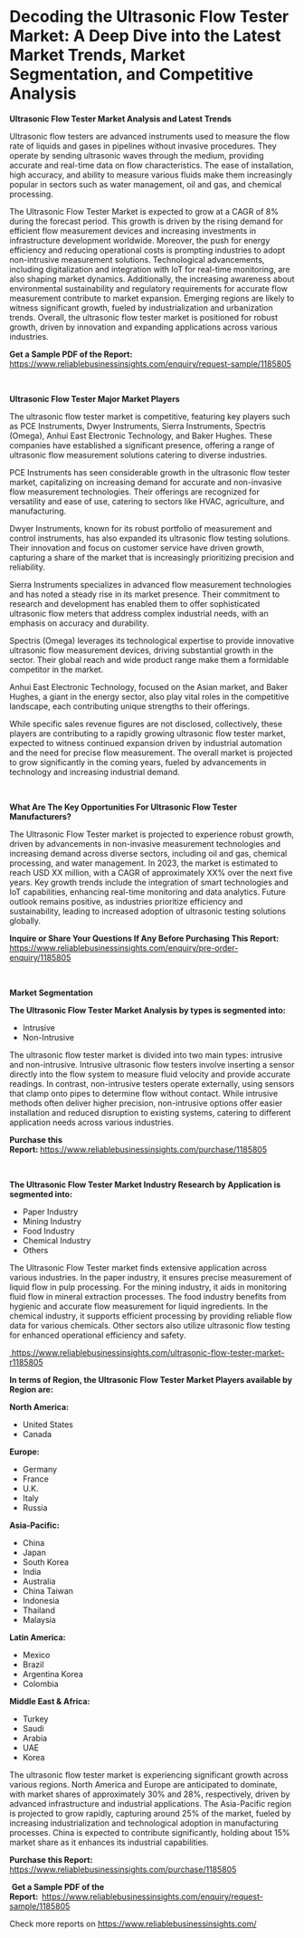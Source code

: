 <p><h1>Decoding the Ultrasonic Flow Tester Market: A Deep Dive into the Latest Market Trends, Market Segmentation, and Competitive Analysis</h1></p><p><strong>Ultrasonic Flow Tester Market Analysis and Latest Trends</strong></p>
<p><p>Ultrasonic flow testers are advanced instruments used to measure the flow rate of liquids and gases in pipelines without invasive procedures. They operate by sending ultrasonic waves through the medium, providing accurate and real-time data on flow characteristics. The ease of installation, high accuracy, and ability to measure various fluids make them increasingly popular in sectors such as water management, oil and gas, and chemical processing.</p><p>The Ultrasonic Flow Tester Market is expected to grow at a CAGR of 8% during the forecast period. This growth is driven by the rising demand for efficient flow measurement devices and increasing investments in infrastructure development worldwide. Moreover, the push for energy efficiency and reducing operational costs is prompting industries to adopt non-intrusive measurement solutions. Technological advancements, including digitalization and integration with IoT for real-time monitoring, are also shaping market dynamics. Additionally, the increasing awareness about environmental sustainability and regulatory requirements for accurate flow measurement contribute to market expansion. Emerging regions are likely to witness significant growth, fueled by industrialization and urbanization trends. Overall, the ultrasonic flow tester market is positioned for robust growth, driven by innovation and expanding applications across various industries.</p></p>
<p><strong>Get a Sample PDF of the Report:&nbsp;</strong> <a href="https://www.reliablebusinessinsights.com/enquiry/request-sample/1185805?utm_campaign=1877&utm_medium=2&utm_source=Github&utm_content=ia&utm_term=11012025&utm_id=ultrasonic-flow-tester">https://www.reliablebusinessinsights.com/enquiry/request-sample/1185805</a></p>
<p>&nbsp;</p>
<p><strong>Ultrasonic Flow Tester Major Market Players</strong></p>
<p><p>The ultrasonic flow tester market is competitive, featuring key players such as PCE Instruments, Dwyer Instruments, Sierra Instruments, Spectris (Omega), Anhui East Electronic Technology, and Baker Hughes. These companies have established a significant presence, offering a range of ultrasonic flow measurement solutions catering to diverse industries.</p><p>PCE Instruments has seen considerable growth in the ultrasonic flow tester market, capitalizing on increasing demand for accurate and non-invasive flow measurement technologies. Their offerings are recognized for versatility and ease of use, catering to sectors like HVAC, agriculture, and manufacturing.</p><p>Dwyer Instruments, known for its robust portfolio of measurement and control instruments, has also expanded its ultrasonic flow testing solutions. Their innovation and focus on customer service have driven growth, capturing a share of the market that is increasingly prioritizing precision and reliability.</p><p>Sierra Instruments specializes in advanced flow measurement technologies and has noted a steady rise in its market presence. Their commitment to research and development has enabled them to offer sophisticated ultrasonic flow meters that address complex industrial needs, with an emphasis on accuracy and durability.</p><p>Spectris (Omega) leverages its technological expertise to provide innovative ultrasonic flow measurement devices, driving substantial growth in the sector. Their global reach and wide product range make them a formidable competitor in the market.</p><p>Anhui East Electronic Technology, focused on the Asian market, and Baker Hughes, a giant in the energy sector, also play vital roles in the competitive landscape, each contributing unique strengths to their offerings.</p><p>While specific sales revenue figures are not disclosed, collectively, these players are contributing to a rapidly growing ultrasonic flow tester market, expected to witness continued expansion driven by industrial automation and the need for precise flow measurement. The overall market is projected to grow significantly in the coming years, fueled by advancements in technology and increasing industrial demand.</p></p>
<p>&nbsp;</p>
<p><strong>What Are The Key Opportunities For Ultrasonic Flow Tester Manufacturers?</strong></p>
<p><p>The Ultrasonic Flow Tester market is projected to experience robust growth, driven by advancements in non-invasive measurement technologies and increasing demand across diverse sectors, including oil and gas, chemical processing, and water management. In 2023, the market is estimated to reach USD XX million, with a CAGR of approximately XX% over the next five years. Key growth trends include the integration of smart technologies and IoT capabilities, enhancing real-time monitoring and data analytics. Future outlook remains positive, as industries prioritize efficiency and sustainability, leading to increased adoption of ultrasonic testing solutions globally.</p></p>
<p><strong>Inquire or Share Your Questions If Any Before Purchasing This Report:</strong> <a href="https://www.reliablebusinessinsights.com/enquiry/pre-order-enquiry/1185805?utm_campaign=1877&utm_medium=2&utm_source=Github&utm_content=ia&utm_term=11012025&utm_id=ultrasonic-flow-tester">https://www.reliablebusinessinsights.com/enquiry/pre-order-enquiry/1185805</a></p>
<p>&nbsp;</p>
<p><strong>Market Segmentation</strong></p>
<p><strong>The Ultrasonic Flow Tester Market Analysis by types is segmented into:</strong></p>
<p><ul><li>Intrusive</li><li>Non-Intrusive</li></ul></p>
<p><p>The ultrasonic flow tester market is divided into two main types: intrusive and non-intrusive. Intrusive ultrasonic flow testers involve inserting a sensor directly into the flow system to measure fluid velocity and provide accurate readings. In contrast, non-intrusive testers operate externally, using sensors that clamp onto pipes to determine flow without contact. While intrusive methods often deliver higher precision, non-intrusive options offer easier installation and reduced disruption to existing systems, catering to different application needs across various industries.</p></p>
<p><strong>Purchase this Report:&nbsp;</strong><a href="https://www.reliablebusinessinsights.com/purchase/1185805?utm_campaign=1877&utm_medium=2&utm_source=Github&utm_content=ia&utm_term=11012025&utm_id=ultrasonic-flow-tester">https://www.reliablebusinessinsights.com/purchase/1185805</a></p>
<p>&nbsp;</p>
<p><strong>The Ultrasonic Flow Tester Market Industry Research by Application is segmented into:</strong></p>
<p><ul><li>Paper Industry</li><li>Mining Industry</li><li>Food Industry</li><li>Chemical Industry</li><li>Others</li></ul></p>
<p><p>The Ultrasonic Flow Tester market finds extensive application across various industries. In the paper industry, it ensures precise measurement of liquid flow in pulp processing. For the mining industry, it aids in monitoring fluid flow in mineral extraction processes. The food industry benefits from hygienic and accurate flow measurement for liquid ingredients. In the chemical industry, it supports efficient processing by providing reliable flow data for various chemicals. Other sectors also utilize ultrasonic flow testing for enhanced operational efficiency and safety.</p></p>
<p><a href="https://www.reliablebusinessinsights.com/ultrasonic-flow-tester-market-r1185805?utm_campaign=1877&utm_medium=2&utm_source=Github&utm_content=ia&utm_term=11012025&utm_id=ultrasonic-flow-tester">&nbsp;https://www.reliablebusinessinsights.com/ultrasonic-flow-tester-market-r1185805</a></p>
<p><strong>In terms of Region, the Ultrasonic Flow Tester Market Players available by Region are:</strong></p>
<p>
    <p> <strong> North America: </strong>
        <ul>
            <li>United States</li>
            <li>Canada</li>
        </ul>
        </p> 
    <p> <strong> Europe: </strong>
        <ul>
            <li>Germany</li>
            <li>France</li>
            <li>U.K.</li>
            <li>Italy</li>
            <li>Russia</li>
        </ul>
        </p> 
    <p> <strong> Asia-Pacific: </strong>
        <ul>
            <li>China</li>
            <li>Japan</li>
            <li>South Korea</li>
            <li>India</li>
            <li>Australia</li>
            <li>China Taiwan</li>
            <li>Indonesia</li>
            <li>Thailand</li>
            <li>Malaysia</li>
        </ul>
        </p> 
    <p> <strong> Latin America: </strong>
        <ul>
            <li>Mexico</li>
            <li>Brazil</li>
            <li>Argentina Korea</li>
            <li>Colombia</li>
        </ul>
        </p> 
    <p> <strong> Middle East & Africa: </strong>
        <ul>
            <li>Turkey</li>
            <li>Saudi</li>
            <li>Arabia</li>
            <li>UAE</li>
            <li>Korea</li>
        </ul>
    </p>
    </p>
<p><p>The ultrasonic flow tester market is experiencing significant growth across various regions. North America and Europe are anticipated to dominate, with market shares of approximately 30% and 28%, respectively, driven by advanced infrastructure and industrial applications. The Asia-Pacific region is projected to grow rapidly, capturing around 25% of the market, fueled by increasing industrialization and technological adoption in manufacturing processes. China is expected to contribute significantly, holding about 15% market share as it enhances its industrial capabilities.</p></p>
<p><strong>Purchase this Report: </strong><a href="https://www.reliablebusinessinsights.com/purchase/1185805?utm_campaign=1877&utm_medium=2&utm_source=Github&utm_content=ia&utm_term=11012025&utm_id=ultrasonic-flow-tester">https://www.reliablebusinessinsights.com/purchase/1185805</a></p>
<p>&nbsp;<strong>Get a Sample PDF of the Report:&nbsp;&nbsp;</strong><a href="https://www.reliablebusinessinsights.com/enquiry/request-sample/1185805?utm_campaign=1877&utm_medium=2&utm_source=Github&utm_content=ia&utm_term=11012025&utm_id=ultrasonic-flow-tester">https://www.reliablebusinessinsights.com/enquiry/request-sample/1185805</a></p>
<p><strong></strong></p>
<p>Check more reports on <a href="https://www.reliablebusinessinsights.com/?utm_campaign=1877&utm_medium=2&utm_source=Github&utm_content=ia&utm_term=11012025&utm_id=ultrasonic-flow-tester">https://www.reliablebusinessinsights.com/</a></p>